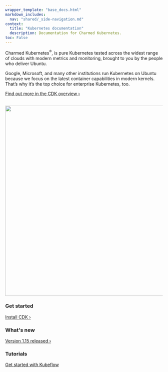 ```yaml
---
wrapper_template: "base_docs.html"
markdown_includes:
  nav: "shared/_side-navigation.md"
context:
  title: "Kubernetes documentation"
  description: Documentation for Charmed Kubernetes.
toc: False
---
```


 Charmed Kubernetes<sup>&reg;</sup>, is pure Kubernetes tested across the widest range of clouds with modern metrics and monitoring, brought to you by the people who deliver Ubuntu.

Google, Microsoft, and many other institutions run Kubernetes on Ubuntu because we focus on the latest container capabilities in modern kernels. That’s why it’s the top choice for enterprise Kubernetes, too.

[Find out more in the CDK overview&nbsp;&rsaquo;](/kubernetes/docs/overview)

<img src="https://assets.ubuntu.com/v1/843c77b6-juju-at-a-glace.svg" width="608" alt="" style="margin-top: 1rem;">

<div class="p-strip is-shallow">
  <div class="row p-divider">
    <div class="col-4 p-divider__block">
      <h3>Get started</h3>
      <p><a href="/kubernetes/docs/quickstart">Install CDK&nbsp;&rsaquo;</a></p>
    </div>
    <div class="col-4 p-divider__block">
      <h3>What's new</h3>
      <p><a href="/kubernetes/docs/release-notes">Version 1.15 released&nbsp;&rsaquo;</a></p>
    </div>
    <div class="col-4 p-divider__block">
      <h3>Tutorials</h3>
      <p><a class="p-link--external" href="https://tutorials.ubuntu.com/tutorial/get-started-kubeflow#0">Get started with Kubeflow</a></p>
    </div>
  </div>
</div>
